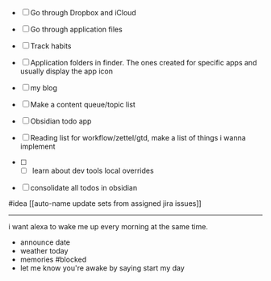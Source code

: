 - [ ] Go through Dropbox and iCloud 
- [ ] Go through application files 
- [ ] Track habits
- [ ] Application folders in finder. The ones created for specific apps and usually display the app icon 
- [ ] my blog
- [ ] Make a content queue/topic list 
- [ ] Obsidian todo app 
- [ ] Reading list for workflow/zettel/gtd, make a list of things i wanna implement
- [ ] - [ ] learn about dev tools local overrides
- [ ] consolidate all todos in obsidian 


#idea [[auto-name update sets from assigned jira issues]]

----
i want alexa to wake me up every morning at the same time. 
- announce date 
- weather today 
- memories #blocked 
- let me know you're awake by saying start my day 